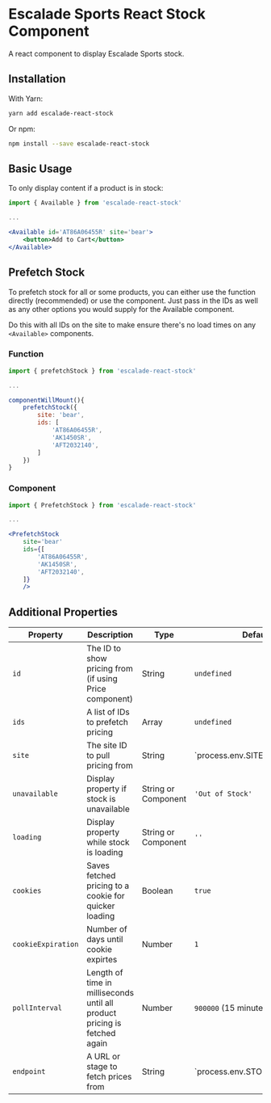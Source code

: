 # Escalade Sports React Stock Component

A react component to display Escalade Sports stock.

## Installation

With Yarn:

```bash
yarn add escalade-react-stock
```

Or npm:

```bash
npm install --save escalade-react-stock
```

## Basic Usage

To only display content if a product is in stock:

```jsx
import { Available } from 'escalade-react-stock'

...

<Available id='AT86A06455R' site='bear'>
	<button>Add to Cart</button>
</Available>
```

## Prefetch Stock

To prefetch stock for all or some products, you can either use the function directly (recommended) or use the component. Just pass in the IDs as well as any other options you would supply for the Available component.

Do this with all IDs on the site to make ensure there's no load times on any `<Available>` components.

### Function

```jsx
import { prefetchStock } from 'escalade-react-stock'

...

componentWillMount(){
	prefetchStock({
		site: 'bear',
		ids: [
			'AT86A06455R',
			'AK1450SR',
			'AFT2032140',
		]
	})
}
```

### Component

```jsx
import { PrefetchStock } from 'escalade-react-stock'

...

<PrefetchStock
	site='bear'
	ids={[
		'AT86A06455R',
		'AK1450SR',
		'AFT2032140',
	]}
	/>
```


## Additional Properties

Property | Description | Type | Default
--- | --- | --- | ---
`id` | The ID to show pricing from (if using Price component) | String | `undefined`
`ids` | A list of IDs to prefetch pricing | Array | `undefined`
`site` | The site ID to pull pricing from | String | `process.env.SITE_ID || process.env.GATSBY_SITE_ID`
`unavailable` | Display property if stock is unavailable | String or Component | `'Out of Stock'`
`loading` | Display property while stock is loading | String or Component | `''`
`cookies` | Saves fetched pricing to a cookie for quicker loading | Boolean | `true`
`cookieExpiration` | Number of days until cookie expirtes | Number | `1`
`pollInterval` | Length of time in milliseconds until all product pricing is fetched again | Number | `900000` (15 minutes)
`endpoint` | A URL or stage to fetch prices from | String | `process.env.STOCK_ENDPOINT || process.env.GATSBY_STOCK_ENDPOINT || 'production'`